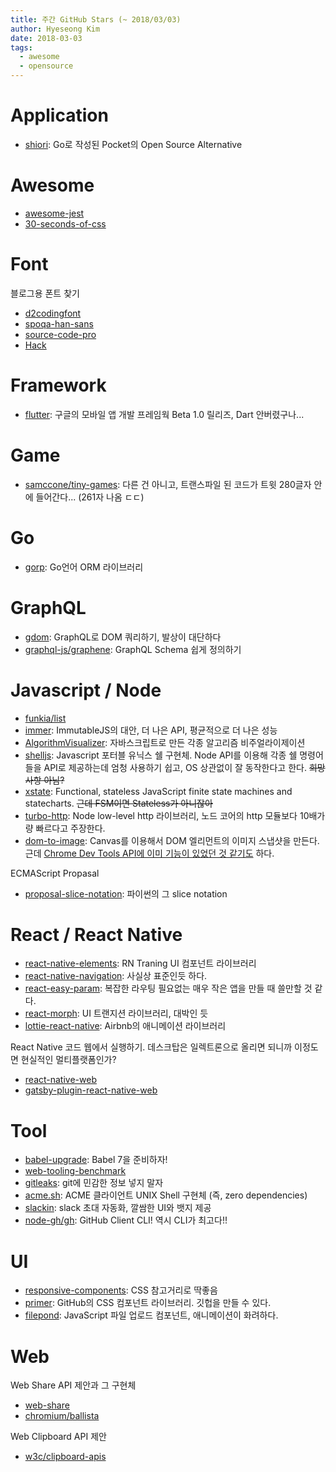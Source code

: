 ```yaml
---
title: 주간 GitHub Stars (~ 2018/03/03)
author: Hyeseong Kim
date: 2018-03-03
tags:
  - awesome
  - opensource
---
```


# Application
- [shiori](https://github.com/RadhiFadlillah/shiori): Go로 작성된 Pocket의 Open Source Alternative

# Awesome
- [awesome-jest](https://github.com/jest-community/awesome-jest)
- [30-seconds-of-css](https://github.com/atomiks/30-seconds-of-css)

# Font
블로그용 폰트 찾기
- [d2codingfont](https://github.com/naver/d2codingfont)
- [spoqa-han-sans](https://github.com/spoqa/spoqa-han-sans)
- [source-code-pro](https://github.com/adobe-fonts/source-code-pro)
- [Hack](https://github.com/source-foundry/Hack)

# Framework
- [flutter](https://github.com/flutter/flutter): 구글의 모바일 앱 개발 프레임웍 Beta 1.0 릴리즈, Dart 안버렸구나...

# Game
- [samccone/tiny-games](https://github.com/samccone/tiny-games): 다른 건 아니고, 트랜스파일 된 코드가 트윗 280글자 안에 들어간다... (261자 나옴 ㄷㄷ)

# Go
- [gorp](https://github.com/go-gorp/gorp): Go언어 ORM 라이브러리

# GraphQL
- [gdom](https://github.com/syrusakbary/gdom): GraphQL로 DOM 쿼리하기, 발상이 대단하다
- [graphql-js/graphene](https://github.com/graphql-js/graphene): GraphQL Schema 쉽게 정의하기

# Javascript / Node
- [funkia/list](https://github.com/funkia/list)
- [immer](https://github.com/mweststrate/immer): ImmutableJS의 대안, 더 나은 API, 평균적으로 더 나은 성능
- [AlgorithmVisualizer](https://github.com/parkjs814/AlgorithmVisualizer): 자바스크립트로 만든 각종 알고리즘 비주얼라이제이션
- [shelljs](https://github.com/shelljs/shelljs): Javascript 포터블 유닉스 쉘 구현체. Node API를 이용해 각종 쉘 명령어들을 API로 제공하는데 엄청 사용하기 쉽고, OS 상관없이 잘 동작한다고 한다. ~~희망사항 아님?~~
- [xstate](https://github.com/davidkpiano/xstate): Functional, stateless JavaScript finite state machines and statecharts. ~~근데 FSM이면 Stateless가 아니잖아~~
- [turbo-http](https://github.com/mafintosh/turbo-http): Node low-level http 라이브러리, 노드 코어의 http 모듈보다 10배가량 빠르다고 주장한다.
- [dom-to-image](https://github.com/tsayen/dom-to-image): Canvas를 이용해서 DOM 엘리먼트의 이미지 스냅샷을 만든다. 근데 [Chrome Dev Tools API에 이미 기능이 있었던 것 같기도](https://developers.google.com/web/updates/2017/08/devtools-release-notes#node-screenshots) 하다.

ECMAScript Propasal
- [proposal-slice-notation](https://github.com/gsathya/proposal-slice-notation): 파이썬의 그 slice notation

# React / React Native
- [react-native-elements](https://github.com/react-native-training/react-native-elements): RN Traning UI 컴포넌트 라이브러리
- [react-native-navigation](https://github.com/wix/react-native-navigation): 사실상 표준인듯 하다.
- [react-easy-param](https://github.com/solkimicreb/react-easy-params): 복잡한 라우팅 필요없는 매우 작은 앱을 만들 때 쓸만할 것 같다.
- [react-morph](https://github.com/brunnolou/react-morph): UI 트랜지션 라이브러리, 대박인 듯
- [lottie-react-native](https://github.com/airbnb/lottie-react-native): Airbnb의 애니메이션 라이브러리

React Native 코드 웹에서 실행하기. 데스크탑은 일렉트론으로 올리면 되니까 이정도면 현실적인 멀티플랫폼인가?
- [react-native-web](https://github.com/necolas/react-native-web)
- [gatsby-plugin-react-native-web](https://github.com/slorber/gatsby-plugin-react-native-web)

# Tool
- [babel-upgrade](https://github.com/babel/babel-upgrade): Babel 7을 준비하자!
- [web-tooling-benchmark](https://github.com/v8/web-tooling-benchmark)
- [gitleaks](https://github.com/zricethezav/gitleaks): git에 민감한 정보 넣지 말자
- [acme.sh](https://github.com/Neilpang/acme.sh): ACME 클라이언트 UNIX Shell 구현체 (즉, zero dependencies)
- [slackin](https://github.com/rauchg/slackin): slack 초대 자동화, 깔쌈한 UI와 뱃지 제공
- [node-gh/gh](https://github.com/node-gh/gh): GitHub Client CLI! 역시 CLI가 최고다!!

# UI
- [responsive-components](https://github.com/philipwalton/responsive-components): CSS 참고거리로 딱좋음
- [primer](https://github.com/primer/primer): GitHub의 CSS 컴포넌트 라이브러리. 깃헙을 만들 수 있다.
- [filepond](https://github.com/pqina/filepond): JavaScript 파일 업로드 컴포넌트, 애니메이션이 화려하다.

# Web 
Web Share API 제안과 그 구현체
- [web-share](https://github.com/WICG/web-share)
- [chromium/ballista](https://github.com/chromium/ballista)

Web Clipboard API 제안
- [w3c/clipboard-apis](https://github.com/w3c/clipboard-apis)

